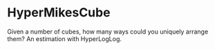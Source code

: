 # HyperMikesCube
Given a number of cubes, how many ways could you uniquely arrange them? An estimation with HyperLogLog.
